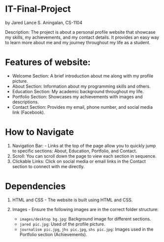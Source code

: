 # IT-Final-Project
by Jared Lance S. Aningalan, CS-1104

Description:
The project is about a personal profile website that showcase my skills, my achievements, and my contact details. It provides an easy way to learn more about me and my journey throughout my life as a student.

# Features of website:
- Welcome Section: A brief introduction about me along with my profile picture.
- About Section: Information about my programming skills and others.
- Education Section: My academic background throughout my life.
- Portfolio Section: Showcases my achievements with images and descriptions.
- Contact Section: Provides my email, phone number, and social media link (Facebook).

# How to Navigate
1. Navigation Bar:  - Links at the top of the page allow you to quickly jump to specific sections: About, Education, Portfolio, and Contact.
2. Scroll: You can scroll down the page to view each section in sequence.
3. Clickable Links: Click on social media or email links in the Contact section to connect with me directly.


# Dependencies
 1. HTML and CSS - The website is built using HTML and CSS.
  
 2. Images -  Ensure the following images are in the correct folder structure:
     - `images/desktop bg.jpg`: Background image for different sections.
     - `jared pic.jpg`: Used of the profile picture.
     - `journalism pic.jpg`, `jhs pic.jpg`, `shs pic.jpg`: Images used in the Portfolio section (Achievements).
